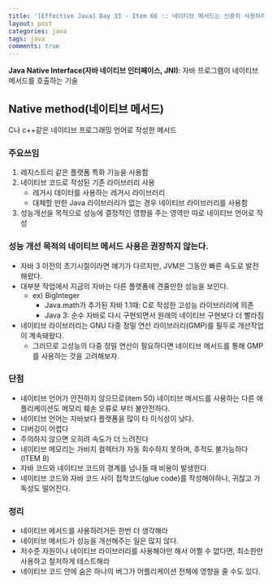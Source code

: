 ```yaml
---
title: '[Effective Java] Day 33 - Item 66 :: 네이티브 메서드는 신중히 사용하라'
layout: post
categories: java
tags: java
comments: true
---
```


**Java Native Interface(자바 네이티브 인터페이스, JNI)**: 자바 프로그램이 네이티브 메서드를 호출하는 기술  

## Native method(네이티브 메서드)
C나 c++같은 네이티브 프로그래밍 언어로 작성한 메서드
### 주요쓰임
1. 레지스트리 같은 플랫폼 특화 기능을 사용함
2. 네이티브 코드로 작성된 기존 라이브러리 사용
   - 레거시 데이터를 사용하는 레거시 라이브러리
   - 대체할 만한 Java 라이브러리가 없는 경우 네이티브 라이브러리를 사용함
3. 성능개선을 목적으로 성능에 결정적인 영향을 주는 영역만 따로 네이티브 언어로 작성

### 성능 개선 목적의 네이티브 메서드 사용은 권장하지 않는다.
- 자바 3 이전의 초기시절이라면 얘기가 다르지만, JVM은 그동안 빠른 속도로 발전해왔다.
- 대부분 작업에서 지금의 자바는 다른 플랫폼에 견줄만한 성능을 보인다.
  - ex) BigInteger
     - Java.math가 추가된 자바 1.1때: C로 작성한 고성능 라이브러리에 의존
     - Java 3: 순수 자바로 다시 구현되면서 원래의 네이티브 구현보다 더 빨라짐
- 네이티브 라이브러리는 GNU 다중 정밀 연산 라이브러리(GMP)를 필두로 개선작업이 계속돼왔다.
  - 그러므로 고성능의 다중 정밀 연산이 필요하다면 네이티브 메서드를 통해 GMP를 사용하는 것을 고려해보자.

### 단점
- 네이티브 언어가 안전하지 않으므로(item 50) 네이티브 메서드를 사용하는 다른 애플리케이션도 메모리 훼손 오류로 부터 불안전하다.
- 네이티브 언어는 자바보다 플랫폼을 많이 타 이식성이 낮다.
- 디버깅이 어렵다
- 주의하지 않으면 오히려 속도가 더 느려진다
- 네이티브 메모리는 가비지 컬렉터가 자동 회수하지 못하며, 추적도 불가능하다(ITEM 8)
- 자바 코드와 네이티브 코드의 경계를 넘나들 때 비용이 발생한다.
- 네이티브 코드와 자바 코드 사이 접착코드(glue code)를 작성해야하나, 귀찮고 가독성도 떨어진다.

### 정리
- 네이티브 메서드를 사용하려거든 한번 더 생각해라
- 네이티브 메서드가 성능을 개선해주는 일은 많지 않다.
- 저수준 자원이나 네이티브 라이브러리를 사용해야만 해서 어쩔 수 없다면, 최소한만 사용하고 철저하게 테스트해라
- 네이티브 코드 안에 숨은 하나의 버그가 어플리케이션 전체에 영향을 줄 수도 있다.